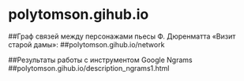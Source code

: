 # polytomson.gihub.io

##Граф связей между персонажами пьесы Ф. Дюренматта «Визит старой дамы»:
##polytomson.gihub.io/network

##Результаты работы с инструментом Google Ngrams
##polytomson.gihub.io/description_ngrams1.html
